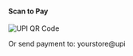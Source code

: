 <div
              id="upi-section"
              class="mt-4 p-4 bg-gray-50 rounded-lg text-center"
            >
              <h4 class="font-medium mb-2">Scan to Pay</h4>
              <img
                src="https://external-content.duckduckgo.com/iu/?u=https%3A%2F%2Fonlineminitools.com%2Ftools%2Fupi-qr-code-generator%2Fsample-upi-qr-code.png&f=1&nofb=1&ipt=67e4f4db50c6b99ba8c0b0c4201af0ba46e6fa7b3f12069c960e0ed1ab8ab7fe&ipo=images
                "
                alt="UPI QR Code"
                class="upi-qr mx-auto mb-2"
              />
              <p class="text-sm text-gray-600">
                Or send payment to:
                <span id="upi-id-display">yourstore@upi</span>
              </p>
            </div>
